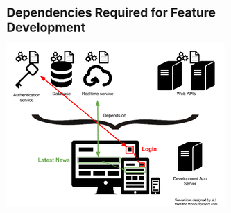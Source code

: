 # Dependencies Required for Feature Development

![](/img/single-feature-developer-dependencies.png)
